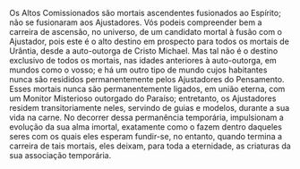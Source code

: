 ﻿Os Altos Comissionados são mortais ascendentes fusionados ao Espírito; não se fusionaram aos Ajustadores. Vós podeis compreender bem a carreira de ascensão, no universo, de um candidato mortal à fusão com o Ajustador, pois este é o alto destino em prospecto para todos os mortais de Urântia, desde a auto-outorga de Cristo Michael. Mas tal não é o destino exclusivo de todos os mortais, nas idades anteriores à auto-outorga, em mundos como o vosso; e há um outro tipo de mundo cujos habitantes nunca são resididos permanentemente pelos Ajustadores do Pensamento. Esses mortais nunca são permanentemente ligados, em união eterna, com um Monitor Misterioso outorgado do Paraíso; entretanto, os Ajustadores residem transitoriamente neles, servindo de guias e modelos, durante a sua vida na carne. No decorrer dessa permanência temporária, impulsionam a evolução da sua alma imortal, exatamente como o fazem dentro daqueles seres com os quais eles esperam fundir-se, no entanto, quando termina a carreira de tais mortais, eles deixam, para toda a eternidade, as criaturas da sua associação temporária.
